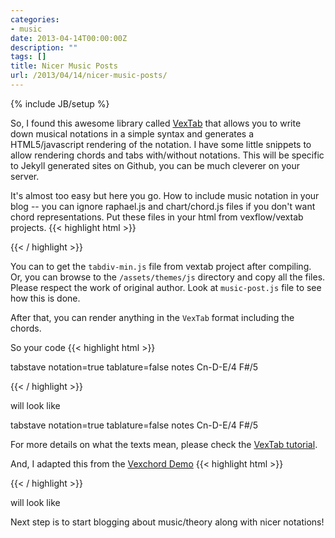 ```yaml
---
categories:
- music
date: 2013-04-14T00:00:00Z
description: ""
tags: []
title: Nicer Music Posts
url: /2013/04/14/nicer-music-posts/
---
```


{% include JB/setup %}

So, I found this awesome library called [VexTab](http://vexflow.com/vextab/) that allows you to write down musical notations in a simple syntax and generates a HTML5/javascript rendering of the notation.  I have some little snippets to allow rendering chords and tabs with/without notations. This will be specific to Jekyll generated sites on Github, you can be much cleverer on your server.

It's almost too easy but here you go. How to include music notation in your blog -- you can ignore raphael.js and chart/chord.js files if you don't want chord representations. Put these files in your html from vexflow/vextab projects.
{{< highlight html >}}
<script src="/js/raphael.js"></script>
<script src="/js/jquery.min.js"></script>
<script src="/js/underscore-min.js"></script>
<script src="/js/vexflow-min.js"></script>
<script src="/js/tabdiv-min.js"></script>
<script src="/js/chord.js"></script>
<script src="/js/chart.js"></script>
<script src="/js/music-post.js"></script>
{{< / highlight >}}

    
You can to get the `tabdiv-min.js` file from vextab project after compiling. Or, you can browse to the `/assets/themes/js` directory and copy all the files. Please respect the work of original author. Look at `music-post.js` file to see how this is done.

After that, you can render anything in the `VexTab` format including the chords.

So your code 
{{< highlight html >}}
<div class="music music-vextab">
tabstave notation=true tablature=false
notes Cn-D-E/4 F#/5
</div>

{{< / highlight >}}

will look like

<div class="music music-vextab">
tabstave notation=true tablature=false
notes Cn-D-E/4 F#/5
</div>

For more details on what the texts mean, please check the [VexTab tutorial](http://vexflow.com/vextab/tutorial.html).

And, I adapted this from the [Vexchord Demo](http://vexflow.com/vexchords/)
{{< highlight html >}}
<div class="music music-chord" data-key="E" data-str="E" data-shape="M E">
</div>
{{< / highlight >}}

will look like 
<div class="music music-chord" data-key="E" data-str="E" data-shape="M E">
</div>


Next step is to start blogging about music/theory along with nicer notations!

